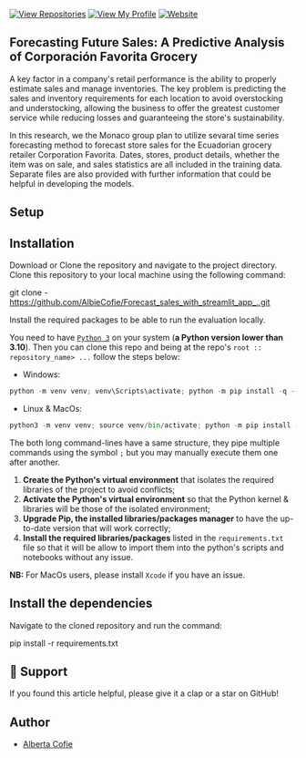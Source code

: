 [![View Repositories](https://img.shields.io/badge/View-My_Repositories-blue?logo=GitHub)](https://github.com/AlbieCofie?tab=repositories)
[![View My Profile](https://img.shields.io/badge/MEDIUM-Article-purple?logo=Medium)](https://medium.com/@albiecofie2000/using-machine-learning-models-in-forecasting-sales-for-corporación-favorita-4153ab8c255f)
[![Website](https://img.shields.io/badge/My-Website-darkgreen)](https://albiecofie2000.wixsite.com/home)

## Forecasting Future Sales: A Predictive Analysis of Corporación Favorita Grocery

A key factor in a company's retail performance is the ability to properly estimate sales and manage inventories. The key problem is predicting the sales and inventory requirements for each location to avoid overstocking and understocking, allowing the business to offer the greatest customer service while reducing losses and guaranteeing the store's sustainability.

In this research, we the Monaco group plan to utilize sevaral time series forecasting method to forecast store sales for the Ecuadorian grocery retailer Corporation Favorita. Dates, stores, product details, whether the item was on sale, and sales statistics are all included in the training data. Separate files are also provided with further information that could be helpful in developing the models.

## Setup

## Installation
Download or Clone the repository and navigate to the project directory. Clone this repository to your local machine using the following command:

git clone - https://github.com/AlbieCofie/Forecast_sales_with_streamlit_app_..git

Install the required packages to be able to run the evaluation locally.

You need to have [`Python 3`](https://www.python.org/) on your system (**a Python version lower than 3.10**). Then you can clone this repo and being at the repo's `root :: repository_name> ...` follow the steps below:

- Windows:

```python
python -m venv venv; venv\Scripts\activate; python -m pip install -q --upgrade pip; python -m pip install -qr requirements.txt
```

- Linux & MacOs:

```python
python3 -m venv venv; source venv/bin/activate; python -m pip install -q --upgrade pip; python -m pip install -qr requirements.txt
```

The both long command-lines have a same structure, they pipe multiple commands using the symbol `;` but you may manually execute them one after another.

1. **Create the Python's virtual environment** that isolates the required libraries of the project to avoid conflicts;
2. **Activate the Python's virtual environment** so that the Python kernel & libraries will be those of the isolated environment;
3. **Upgrade Pip, the installed libraries/packages manager** to have the up-to-date version that will work correctly;
4. **Install the required libraries/packages** listed in the `requirements.txt` file so that it will be allow to import them into the python's scripts and notebooks without any issue.

**NB:** For MacOs users, please install `Xcode` if you have an issue.

## Install the dependencies

Navigate to the cloned repository and run the command:

pip install -r requirements.txt

## 👏 Support

If you found this article helpful, please give it a clap or a star on GitHub!

## Author

- [Alberta Cofie](https://www.linkedin.com/in/alberta-cofie-32203881/)